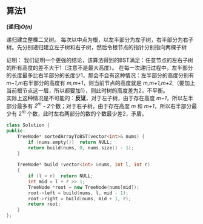 ## 算法1

**(递归)*O(n)***

递归建立整棵二叉树。
每次以中点为根，以左半部分为左子树，右半部分为右子树。先分别递归建立左子树和右子树，然后令根节点的指针分别指向两棵子树

证明：
我们证明一个更强的结论，该算法得到的BST满足：任意节点的左右子树的所有高度的差不大于1（注意不是最大高度）。
在每一次递归过程中，左半部分的长度最多比右半部分的长度少1，那会不会有这种情况：左半部分的高度分别有 *m−1,m*右半部分的高度有 *m,m+1*，则当前节点的高度就是 *m,m+1,m+2*,（要加上当前根节点这一层，所以都要加1），则此时树的高度差为2，不平衡。<br>
实际上这种情况是不可能的：**反证**，对于左子树，由于存在高度 *m−1*，所以左半部分最多有 *$2^m$ - 2*个数；对于右子树，由于存在高度 *m* 和 *m+1*，所以右半部分最少有 $2^m$ 个数，此时左右两部分的数的个数最少差2，矛盾。

```CPP
class Solution {
public:
    TreeNode* sortedArrayToBST(vector<int>& nums) {
        if (nums.empty())  return NULL;
        return build(nums, 0, nums.size() - 1);
    }
    
    TreeNode* build (vector<int> &nums, int l, int r)
    {
        if (l > r)  return NULL;
        int mid = l + r >> 1;
        TreeNode *root = new TreeNode(nums[mid]);
        root->left = build(nums, l, mid - 1);
        root->right = build(nums, mid + 1, r);
        return root;
    }
};
```